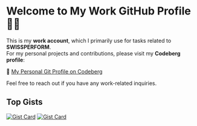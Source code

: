 # Welcome to My Work GitHub Profile 👨‍💻

This is my **work account**, which I primarily use for tasks related to **SWISSPERFORM**.  
For my personal projects and contributions, please visit my **Codeberg profile**:  

🔗 [My Personal Git Profile on Codeberg](https://codeberg.org/your-username)  

Feel free to reach out if you have any work-related inquiries.  

## Top Gists

[![Gist Card](https://github-readme-stats.vercel.app/api/gist?id=c04d2145d0c00aeeacd196a06161bb84)](https://gist.github.com/Latzox/c04d2145d0c00aeeacd196a06161bb84)
[![Gist Card](https://github-readme-stats.vercel.app/api/gist?id=9c3f5ce97bac8374440ad22870c30d43)](https://gist.github.com/Latzox/9c3f5ce97bac8374440ad22870c30d43)

<!--
**Latzox/Latzox** is a ✨ _special_ ✨ repository because its `README.md` (this file) appears on your GitHub profile.

Here are some ideas to get you started:

- 🔭 I’m currently working on ...
- 🌱 I’m currently learning ...
- 👯 I’m looking to collaborate on ...
- 🤔 I’m looking for help with ...
- 💬 Ask me about ...
- 📫 How to reach me: ...
- 😄 Pronouns: ...
- ⚡ Fun fact: ...
-->

